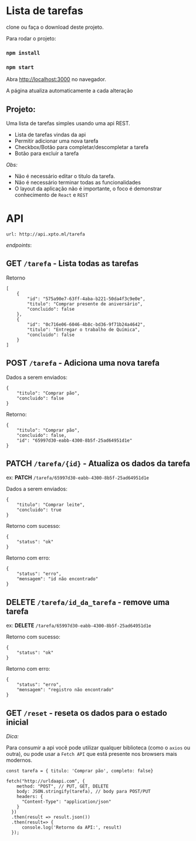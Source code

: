 # Lista de tarefas

clone ou faça o download deste projeto.

Para rodar o projeto:

### `npm install`

### `npm start`

Abra [http://localhost:3000](http://localhost:3000) no navegador.

A página atualiza automaticamente a cada alteração

## Projeto:

Uma lista de tarefas simples usando uma api REST.

- Lista de tarefas vindas da api
- Permitir adicionar uma nova tarefa
- Checkbox/Botão para completar/descompletar a tarefa
- Botão para excluir a tarefa

_Obs:_

- Não é necessário editar o titulo da tarefa.
- Não é necessário terminar todas as funcionalidades
- O layout da aplicação não é importante, o foco é demonstrar conhecimento de `React` e `REST`

# API

`url: http://api.xpto.ml/tarefa`

_endpoints_:

## GET `/tarefa` - Lista todas as tarefas

Retorno

```
[
    {
        "id": "575a90e7-63ff-4aba-b221-50da4f3c9e0e",
        "titulo": "Comprar presente de aniversário",
        "concluido": false
    },
    {
        "id": "0c716e06-6046-4b8c-bd36-9f71b24a4642",
        "titulo": "Entregar o trabalho de Química",
        "concluido": false
    }
]
```

## POST `/tarefa` - Adiciona uma nova tarefa

Dados a serem enviados:

```
{
	"titulo": "Comprar pão",
	"concluido": false
}
```

Retorno:

```
{
    "titulo": "Comprar pão",
    "concluido": false,
    "id": "65997d30-eabb-4300-8b5f-25ad64951d1e"
}
```

## PATCH `/tarefa/{id}` - Atualiza os dados da tarefa

ex: **PATCH** `/tarefa/65997d30-eabb-4300-8b5f-25ad64951d1e`

Dados a serem enviados:

```
{
	"titulo": "Comprar leite",
	"concluido": true
}
```

Retorno com sucesso:

```
{
    "status": "ok"
}
```

Retorno com erro:

```
{
    "status": "erro",
    "mensagem": "id não encontrado"
}
```

## DELETE `/tarefa/id_da_tarefa` - remove uma tarefa

ex: **DELETE** `/tarefa/65997d30-eabb-4300-8b5f-25ad64951d1e`

Retorno com sucesso:

```
{
    "status": "ok"
}
```

Retorno com erro:

```
{
    "status": "erro",
    "mensagem": "registro não encontrado"
}
```

## GET `/reset` - reseta os dados para o estado inicial

_Dica:_

Para consumir a api você pode utilizar qualquer biblioteca (como o `axios` ou outra), ou pode usar a `Fetch API` que está presente nos browsers mais modernos.

```
const tarefa = { titulo: 'Comprar pão', completo: false}

fetch("http://urldaapi.com", {
    method: "POST", // PUT, GET, DELETE
    body: JSON.stringify(tarefa), // body para POST/PUT
    headers: {
      "Content-Type": "application/json"
    }
  })
  .then(result => result.json())
  .then(result=> {
      console.log('Retorno da API:', result)
  });
```
